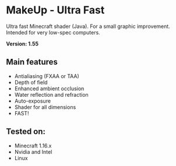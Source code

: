 # MakeUp - Ultra Fast
Ultra fast Minecraft shader (Java). For a small graphic improvement. Intended for very low-spec computers.

**Version: 1.55**

## Main features
* Antialiasing (FXAA or TAA)
* Depth of field
* Enhanced ambient occlusion
* Water reflection and refraction
* Auto-exposure
* Shader for all dimensions
* FAST!

## Tested on:
* Minecraft 1.16.x
* Nvidia and Intel
* Linux
